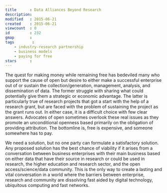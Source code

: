 ```yaml
---
title      : Data Alliances Beyond Research
description: 
modified   : 2015-06-21
created    : 2015-06-21
viewcount  : 0
id         : 232
gmap       : 
tags        :
    - industry-research partnership
    - business models
    - paying for free
stars      : 
---
```


The quest for making money while remaining free has bedeviled many who support the cause of open but desire to either make a successful enterprise out of or sustain the collection/generation, management, analysis, and dissemination of data. The former struggle with sharing what could potentially give them a strategic or economic advantage. The latter is particularly true of research projects that got a start with the help of a research grant, but are faced with the problem of sustaining the project as the grant runs out. In either case, it is a difficult choice with few clear answers. Advocates of open sometimes overlook these real issues as they promote an unconditional openness based primarily on the obligation of providing attribution. The bottomline is, free is expensive, and someone somewhere has to pay. 

We need a solution, but no one party can formulate a satisfactory solution. Any proposed solution has the best chance of viability if it arises from a conversation between business enterprises with their main business based on either data that have their source in research or could be used in research, the higher education and research sector, and the open access/science/data community. This is the only way to create a lasting and vital conversation in a world where the barriers between enterprise, research and community are dissolving fast aided by digital technology, ubiquitous computing and fast networks.
